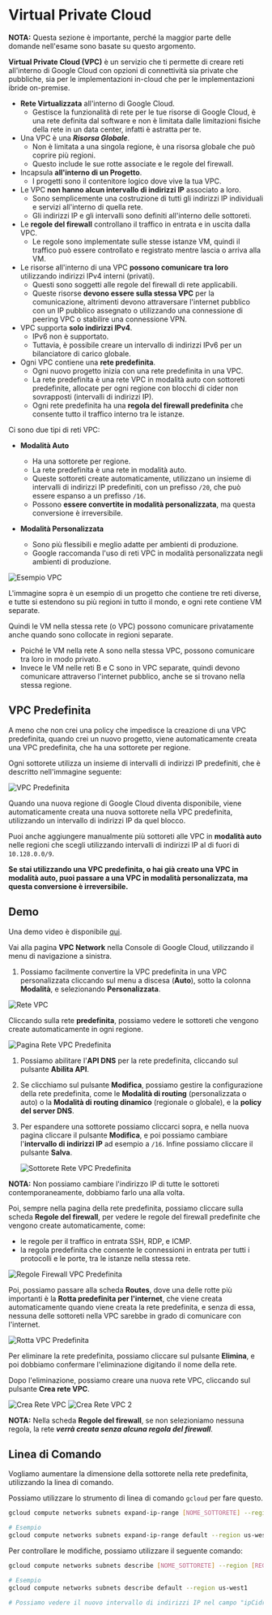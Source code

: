 # Virtual Private Cloud

**NOTA:** Questa sezione è importante, perché la maggior parte delle domande nell'esame sono basate su questo argomento.

**Virtual Private Cloud (VPC)** è un servizio che ti permette di creare reti all'interno di Google Cloud con opzioni di connettività sia private che pubbliche, sia per le implementazioni in-cloud che per le implementazioni ibride on-premise.

- **Rete Virtualizzata** all'interno di Google Cloud.
  - Gestisce la funzionalità di rete per le tue risorse di Google Cloud, è una rete definita dal software e non è limitata dalle limitazioni fisiche della rete in un data center, infatti è astratta per te.
- Una VPC è una ***Risorsa Globale***.
  - Non è limitata a una singola regione, è una risorsa globale che può coprire più regioni.
  - Questo include le sue rotte associate e le regole del firewall.
- Incapsula **all'interno di un Progetto**.
  - I progetti sono il contenitore logico dove vive la tua VPC.
- Le VPC **non hanno alcun intervallo di indirizzi IP** associato a loro.
  - Sono semplicemente una costruzione di tutti gli indirizzi IP individuali e servizi all'interno di quella rete.
  - Gli indirizzi IP e gli intervalli sono definiti all'interno delle sottoreti.
- Le **regole del firewall** controllano il traffico in entrata e in uscita dalla VPC.
  - Le regole sono implementate sulle stesse istanze VM, quindi il traffico può essere controllato e registrato mentre lascia o arriva alla VM.
- Le risorse all'interno di una VPC **possono comunicare tra loro** utilizzando indirizzi IPv4 interni (privati).
  - Questi sono soggetti alle regole del firewall di rete applicabili.
  - Queste risorse **devono essere sulla stessa VPC** per la comunicazione, altrimenti devono attraversare l'internet pubblico con un IP pubblico assegnato o utilizzando una connessione di peering VPC o stabilire una connessione VPN.
- VPC supporta **solo indirizzi IPv4**.
  - IPv6 non è supportato.
  - Tuttavia, è possibile creare un intervallo di indirizzi IPv6 per un bilanciatore di carico globale.
- Ogni VPC contiene una **rete predefinita**.
  - Ogni nuovo progetto inizia con una rete predefinita in una VPC.
  - La rete predefinita è una rete VPC in modalità auto con sottoreti predefinite, allocate per ogni regione con blocchi di cider non sovrapposti (intervalli di indirizzi IP).
  - Ogni rete predefinita ha una **regola del firewall predefinita** che consente tutto il traffico interno tra le istanze.

Ci sono due tipi di reti VPC:

- **Modalità Auto**
  - Ha una sottorete per regione.
  - La rete predefinita è una rete in modalità auto.
  - Queste sottoreti create automaticamente, utilizzano un insieme di intervalli di indirizzi IP predefiniti, con un prefisso `/20`, che può essere espanso a un prefisso `/16`.
  - Possono **essere convertite in modalità personalizzata**, ma questa conversione è irreversibile.

- **Modalità Personalizzata**
  - Sono più flessibili e meglio adatte per ambienti di produzione.
  - Google raccomanda l'uso di reti VPC in modalità personalizzata negli ambienti di produzione.

![Esempio VPC](../images/02_Virtual_Private_Cloud_01.png)

L'immagine sopra è un esempio di un progetto che contiene tre reti diverse, e tutte si estendono su più regioni in tutto il mondo, e ogni rete contiene VM separate.

Quindi le VM nella stessa rete (o VPC) possono comunicare privatamente anche quando sono collocate in regioni separate.

- Poiché le VM nella rete A sono nella stessa VPC, possono comunicare tra loro in modo privato.
- Invece le VM nelle reti B e C sono in VPC separate, quindi devono comunicare attraverso l'internet pubblico, anche se si trovano nella stessa regione.

## VPC Predefinita

A meno che non crei una policy che impedisce la creazione di una VPC predefinita, quando crei un nuovo progetto, viene automaticamente creata una VPC predefinita, che ha una sottorete per regione.

Ogni sottorete utilizza un insieme di intervalli di indirizzi IP predefiniti, che è descritto nell'immagine seguente:

![VPC Predefinita](../images/02_Virtual_Private_Cloud_02.png)

Quando una nuova regione di Google Cloud diventa disponibile, viene automaticamente creata una nuova sottorete nella VPC predefinita, utilizzando un intervallo di indirizzi IP da quel blocco.

Puoi anche aggiungere manualmente più sottoreti alle VPC in **modalità auto** nelle regioni che scegli utilizzando intervalli di indirizzi IP al di fuori di `10.128.0.0/9`.

**Se stai utilizzando una VPC predefinita, o hai già creato una VPC in modalità auto, puoi passare a una VPC in modalità personalizzata, ma questa conversione è irreversibile.**

## Demo

Una demo video è disponibile [qui](https://youtu.be/jpno8FSqpc8?si=1-uBHvINWgnVUUdx&t=23221).

Vai alla pagina **VPC Network** nella Console di Google Cloud, utilizzando il menu di navigazione a sinistra.

1. Possiamo facilmente convertire la VPC predefinita in una VPC personalizzata cliccando sul menu a discesa (**Auto**), sotto la colonna **Modalità**, e selezionando **Personalizzata**.

![Rete VPC](../images/02_Virtual_Private_Cloud_03.png)

Cliccando sulla rete **predefinita**, possiamo vedere le sottoreti che vengono create automaticamente in ogni regione.

![Pagina Rete VPC Predefinita](../images/02_Virtual_Private_Cloud_04.png)

 1. Possiamo abilitare l'**API DNS** per la rete predefinita, cliccando sul pulsante **Abilita API**.
 2. Se clicchiamo sul pulsante **Modifica**, possiamo gestire la configurazione della rete predefinita, come le **Modalità di routing** (personalizzata o auto) o la **Modalità di routing dinamico** (regionale o globale), e la **policy del server DNS**.
 3. Per espandere una sottorete possiamo cliccarci sopra, e nella nuova pagina cliccare il pulsante **Modifica**, e poi possiamo cambiare l'**intervallo di indirizzi IP** ad esempio a `/16`. Infine possiamo cliccare il pulsante **Salva**.

     ![Sottorete Rete VPC Predefinita](../images/02_Virtual_Private_Cloud_05.png)
 
 **NOTA:** Non possiamo cambiare l'indirizzo IP di tutte le sottoreti contemporaneamente, dobbiamo farlo una alla volta.

Poi, sempre nella pagina della rete predefinita, possiamo cliccare sulla scheda **Regole del firewall**, per vedere le regole del firewall predefinite che vengono create automaticamente, come:

- le regole per il traffico in entrata SSH, RDP, e ICMP.
- la regola predefinita che consente le connessioni in entrata per tutti i protocolli e le porte, tra le istanze nella stessa rete.

![Regole Firewall VPC Predefinita](../images/02_Virtual_Private_Cloud_06.png)

Poi, possiamo passare alla scheda **Routes**, dove una delle rotte più importanti è la **Rotta predefinita per l'internet**, che viene creata automaticamente quando viene creata la rete predefinita, e senza di essa, nessuna delle sottoreti nella VPC sarebbe in grado di comunicare con l'internet.

![Rotta VPC Predefinita](../images/02_Virtual_Private_Cloud_07.png)

Per eliminare la rete predefinita, possiamo cliccare sul pulsante **Elimina**, e poi dobbiamo confermare l'eliminazione digitando il nome della rete.

Dopo l'eliminazione, possiamo creare una nuova rete VPC, cliccando sul pulsante **Crea rete VPC**.

![Crea Rete VPC](../images/02_Virtual_Private_Cloud_08.png)
![Crea Rete VPC 2](../images/02_Virtual_Private_Cloud_09.png)

**NOTA:** Nella scheda **Regole del firewall**, se non selezioniamo nessuna regola, la rete ***verrà creata senza alcuna regola del firewall***.

## Linea di Comando

Vogliamo aumentare la dimensione della sottorete nella rete predefinita, utilizzando la linea di comando.

Possiamo utilizzare lo strumento di linea di comando `gcloud` per fare questo.

```bash
gcloud compute networks subnets expand-ip-range [NOME_SOTTORETE] --region [REGIONE] --prefix-length [LUNGHEZZA_PREFISSO]

# Esempio
gcloud compute networks subnets expand-ip-range default --region us-west1 --prefix-length 16
```

Per controllare le modifiche, possiamo utilizzare il seguente comando:

```bash
gcloud compute networks subnets describe [NOME_SOTTORETE] --region [REGIONE]

# Esempio
gcloud compute networks subnets describe default --region us-west1

# Possiamo vedere il nuovo intervallo di indirizzi IP nel campo "ipCidrRange"
```